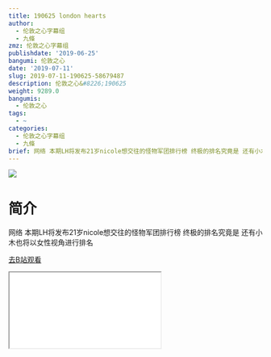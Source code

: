 ```yaml
---
title: 190625 london hearts
author:
  - 伦敦之心字幕组
  - 九條
zmz: 伦敦之心字幕组
publishdate: '2019-06-25'
bangumi: 伦敦之心
date: '2019-07-11'
slug: 2019-07-11-190625-58679487
description: 伦敦之心&#8226;190625
weight: 9289.0
bangumis:
  - 伦敦之心
tags:
  - ~
categories:
  - 伦敦之心字幕组
  - 九條
brief: 网络 本期LH将发布21岁nicole想交往的怪物军团排行榜 终极的排名究竟是 还有小木也将以女性视角进行排名
---
```

![](https://raw.githubusercontent.com/tcgriffith/owaraisite/master/static/tmpimg/53eb6ddb43bf3ae441d354ed36085ec9bde8965f.jpg.480.jpg)
# 简介  
网络
本期LH将发布21岁nicole想交往的怪物军团排行榜 终极的排名究竟是 还有小木也将以女性视角进行排名  

[去B站观看](https://www.bilibili.com/video/av58679487/)
<div class ="resp-container"><iframe class="testiframe" src="//player.bilibili.com/player.html?aid=58679487"", scrolling="no", allowfullscreen="true" > </iframe></div> 
